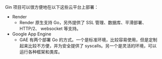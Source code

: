 Gin 项目可以很方便地在以下这些云平台上部署：

- Render
  - Render 原生支持 Go，另外提供了 SSL 管理、数据库、平滑部署、 HTTP/2、 websocket 等支持。
- Google App Engine
  - GAE 有两个部署 Go 的方式。一个是标准环境，比较容易使用，但是定制起来比较不方便，并为安全提供了 syscalls。另一个是灵活的环境，可以运行各种框架和类库。
